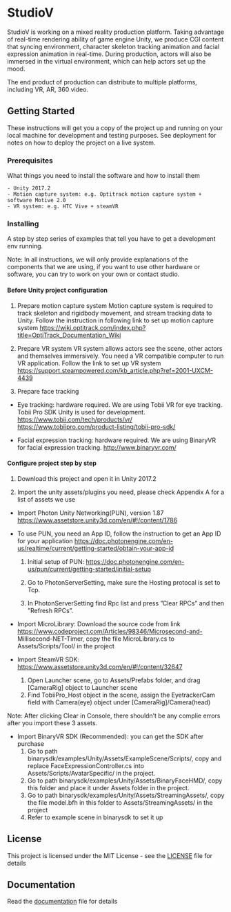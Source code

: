 ﻿# StudioV

StudioV is working on a mixed reality production platform. Taking advantage of real-time rendering ability of game engine Unity, we produce CGI content that syncing environment, character skeleton tracking animation and facial expression animation in real-time. During production, actors will also be immersed in the virtual environment, which can help actors set up the mood.

The end product of production can distribute to multiple platforms, including VR, AR, 360 video.

## Getting Started

These instructions will get you a copy of the project up and running on your local machine for development and testing purposes. See deployment for notes on how to deploy the project on a live system.

### Prerequisites

What things you need to install the software and how to install them

```
- Unity 2017.2
- Motion capture system: e.g. Optitrack motion capture system + software Motive 2.0
- VR system: e.g. HTC Vive + steamVR
```

### Installing

A step by step series of examples that tell you have to get a development env running.

Note: In all instructions, we will only provide explanations of the components that we are using, 
if you want to use other hardware or software, you can try to work on your own or contact studio.

#### Before Unity project configuration

1. Prepare motion capture system
Motion capture system is required to track skeleton and rigidbody movement, and stream tracking data to Unity. 
Follow the instruction in following link to set up motion capture system 
https://wiki.optitrack.com/index.php?title=OptiTrack_Documentation_Wiki

2. Prepare VR system
VR system allows actors see the scene, other actors and themselves immersively. You need a VR compatible computer to run VR application. 
Follow the link to set up VR system https://support.steampowered.com/kb_article.php?ref=2001-UXCM-4439


3. Prepare face tracking
- Eye tracking: hardware required. We are using Tobii VR for eye tracking. Tobii Pro SDK Unity is used for development.
https://www.tobii.com/tech/products/vr/
https://www.tobiipro.com/product-listing/tobii-pro-sdk/

- Facial expression tracking: hardware required. We are using BinaryVR for facial expression tracking.
http://www.binaryvr.com/

#### Configure project step by step

1. Download this project and open it in Unity 2017.2

2. Import the unity assets/plugins you need, please check Appendix A for a list of assets we use
- Import Photon Unity Networking(PUN), version 1.87 https://www.assetstore.unity3d.com/en/#!/content/1786

- To use PUN, you need an App ID, follow the instruction to get an App ID for your application
 https://doc.photonengine.com/en-us/realtime/current/getting-started/obtain-your-app-id
  1) Initial setup of PUN: https://doc.photonengine.com/en-us/pun/current/getting-started/initial-setup

  2) Go to PhotonServerSetting, make sure the Hosting protocal is set to Tcp.

  3) In PhotonServerSetting find Rpc list and press ”Clear RPCs” and then ”Refresh RPCs”.

- Import MicroLibrary: Download the source code from link https://www.codeproject.com/Articles/98346/Microsecond-and-
Millisecond-NET-Timer, copy the file MicroLibrary.cs to Assets/Scripts/Tool/ in the project

- Import SteamVR SDK: https://www.assetstore.unity3d.com/en/#!/content/32647 
  1) Open Launcher scene, go to Assets/Prefabs folder, and drag [CameraRig] object to Launcher scene
  2) Find TobiiPro_Host object in the scene, assign the EyetrackerCam field with Camera(eye) object under [CameraRig]/Camera(head) 

Note: After clicking Clear in Console, there shouldn’t be any complie errors after you import these 3 assets. 

- Import BinaryVR SDK (Recommended): you can get the SDK after purchase
  1) Go to path binarysdk/examples/Unity/Assets/ExampleScene/Scripts/, copy and replace FaceExpressionController.cs into Assets/Scripts/AvatarSpecific/ in the project.
  2) Go to path binarysdk/examples/Unity/Assets/BinaryFaceHMD/, copy this folder and place it under Assets folder in the project.
  3) Go to path binarysdk/examples/Unity/Assets/StreamingAssets/, copy the file model.bfh in this folder to Assets/StreamingAssets/ in the project
  4) Refer to example scene in binarysdk to set it up

## License

This project is licensed under the MIT License - see the [LICENSE](LICENSE) file for details

## Documentation
Read the [documentation](documentation.pdf) file for details



